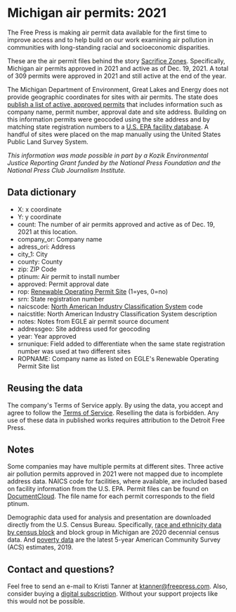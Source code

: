 # Michigan air permits: 2021

The Free Press is making air permit data available for the first time to improve access and to help build on our work examining air pollution in communities with long-standing racial and socioeconomic disparities.

These are the air permit files behind the story [Sacrifice Zones](https://www.freep.com/in-depth/news/local/michigan/2021/12/30/michigan-environmental-justice-pollution-permitting-egle-epa/8888962002/url). Specifically, Michigan air permits approved in 2021 and active as of Dec. 19, 2021. A total of 309 permits were approved in 2021 and still active at the end of the year.

The Michigan Department of Environment, Great Lakes and Energy does not provide geographic coordinates for sites with air permits. The state does [publish a list of active, approved permits](https://www.deq.state.mi.us/aps/downloads/permits/finpticon/Active%20PTIs%20by%20SRN.pdf) that includes information such as company name, permit number, approval date and site address. Building on this information permits were geocoded using the site address and by matching state registration numbers to a [U.S. EPA facility database](https://www.epa.gov/frs/epa-state-combined-csv-download-files). A handful of sites were placed on the map manually using the United States Public Land Survey System.

_This information was made possible in part by a Kozik Environmental Justice Reporting Grant funded by the National Press Foundation and the National Press Club Journalism Institute._

## Data dictionary
* X: x coordinate
* Y: y coordinate
* count: The number of air permits approved and active as of Dec. 19, 2021 at this location.
* company_or: Company name
* adress_ori: Address
* city_1: City
* county: County
* zip: ZIP Code
* ptinum: Air permit to install number
* approved: Permit approval date
* rop: [Renewable Operating Permit Site](https://www.michigan.gov/egle/0,9429,7-135-3310_70487_6975-389493--,00.html) (1=yes, 0=no)
* srn: State registration number
* naicscode: [North American Industry Classification System](https://www.census.gov/naics/) code
* naicstitle: North American Industry Classification System description
* notes: Notes from EGLE air permit source document
* addressgeo: Site address used for geocoding
* year: Year approved
* srnunique: Field added to differentiate when the same state registration number was used at two different sites
* ROPNAME: Company name as listed on EGLE's Renewable Operating Permit Site list

## Reusing the data
The company's Terms of Service apply. By using the data, you accept and agree to follow the [Terms of Service](https://cm.freep.com/terms/).
Reselling the data is forbidden. Any use of these data in published works requires attribution to the Detroit Free Press. 

## Notes
Some companies may have multiple permits at different sites. Three active air pollution permits approved in 2021 were not mapped due to incomplete address data. NAICS code for facilities, where available, are included based on facility information from the U.S. EPA. Permit files can be found on[ DocumentCloud](https://www.documentcloud.org/projects/air-pollution-permits-2021-206020/). The file name for each permit corresponds to the field ptinum.

Demographic data used for analysis and presentation are downloaded directly from the U.S. Census Bureau. Specifically, [race and ethnicity data by census block](https://data.census.gov/cedsci/table?q=P2&g=0400000US26%241000000&tid=DECENNIALPL2020.P2) and block group in Michigan are 2020 decennial census data. And [poverty data](https://data.census.gov/cedsci/table?text=poverty&g=0400000US26%241500000&d=ACS%205-Year%20Estimates%20Detailed%20Tables&tid=ACSDT5Y2019.B17021) are the latest 5-year American Community Survey (ACS) estimates, 2019.

## Contact and questions?
Feel free to send an e-mail to Kristi Tanner at ktanner@freepress.com. 
Also, consider buying a [digital subscription](https://cm.freep.com/specialoffer). Without your support projects like this would not be possible.

